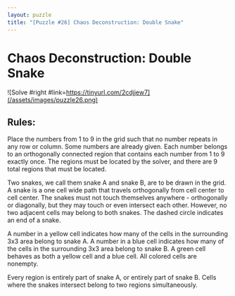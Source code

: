 ```yaml
---
layout: puzzle
title: "[Puzzle #26] Chaos Deconstruction: Double Snake"
---
```


# Chaos Deconstruction: Double Snake

![Solve #right #link=https://tinyurl.com/2cdjjew7](/assets/images/puzzle26.png)

## Rules:

Place the numbers from 1 to 9 in the grid such that no number repeats in any row or column. Some numbers are already given. Each number belongs to an orthogonally connected region that contains each number from 1 to 9 exactly once. The regions must be located by the solver, and there are 9 total regions that must be located.

Two snakes, we call them snake A and snake B, are to be drawn in the grid. A snake is a one cell wide path that travels orthogonally from cell center to cell center. The snakes must not touch themselves anywhere - orthogonally or diagonally, but they may touch or even intersect each other. However, no two adjacent cells may belong to both snakes. The dashed circle indicates an end of a snake.

A number in a yellow cell indicates how many of the cells in the surrounding 3x3 area belong to snake A. A number in a blue cell indicates how many of the cells in the surrounding 3x3 area belong to snake B. A green cell behaves as both a yellow cell and a blue cell. All colored cells are nonempty.

Every region is entirely part of snake A, or entirely part of snake B. Cells where the snakes intersect belong to two regions simultaneously. 
